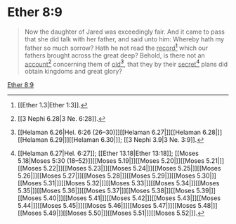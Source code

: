 # Ether 8:9

> Now the daughter of Jared was exceedingly fair. And it came to pass that she did talk with her father, and said unto him: Whereby hath my father so much sorrow? Hath he not read the <u>record</u>[^a] which our fathers brought across the great deep? Behold, is there not an <u>account</u>[^b] concerning them of <u>old</u>[^c], that they by their <u>secret</u>[^d] plans did obtain kingdoms and great glory?

[Ether 8:9](https://www.churchofjesuschrist.org/study/scriptures/bofm/ether/8?lang=eng&id=p9#p9)


[^a]: [[Ether 1.3|Ether 1:3]].  
[^b]: [[3 Nephi 6.28|3 Ne. 6:28]].  
[^c]: [[Helaman 6.26|Hel. 6:26 (26–30)]][[Helaman 6.27|]][[Helaman 6.28|]][[Helaman 6.29|]][[Helaman 6.30|]]; [[3 Nephi 3.9|3 Ne. 3:9]].  
[^d]: [[Helaman 6.27|Hel. 6:27]]; [[Ether 13.18|Ether 13:18]]; [[Moses 5.18|Moses 5:30 (18–52)]][[Moses 5.19|]][[Moses 5.20|]][[Moses 5.21|]][[Moses 5.22|]][[Moses 5.23|]][[Moses 5.24|]][[Moses 5.25|]][[Moses 5.26|]][[Moses 5.27|]][[Moses 5.28|]][[Moses 5.29|]][[Moses 5.30|]][[Moses 5.31|]][[Moses 5.32|]][[Moses 5.33|]][[Moses 5.34|]][[Moses 5.35|]][[Moses 5.36|]][[Moses 5.37|]][[Moses 5.38|]][[Moses 5.39|]][[Moses 5.40|]][[Moses 5.41|]][[Moses 5.42|]][[Moses 5.43|]][[Moses 5.44|]][[Moses 5.45|]][[Moses 5.46|]][[Moses 5.47|]][[Moses 5.48|]][[Moses 5.49|]][[Moses 5.50|]][[Moses 5.51|]][[Moses 5.52|]].  
